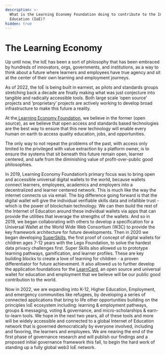 ```yaml
---
description: >-
  What is the Learning Economy Foundation doing to contribute to the Internet of
  Education (IoE)?
hidden: true
---
```


# The Learning Economy

Up until now, the IoE has been a sort of philosophy that has been embraced by hundreds of innovators, orgs, governments, and institutions, as a way to think about a future where learners and employees have true agency and sit at the center of their own learning and employment journeys.&#x20;

As of 2022, the IoE is being built in earnest, as pilots and standards groups stretching back a decade are finally making what was just conjecture into tangible and radically accessible tools. Both large scale ‘open source’ projects and ‘proprietary’ projects are actively working to develop broad infrastructure to make this future a reality.&#x20;

At the[ Learning Economy Foundation](https://www.learningeconomy.io), we believe in the former (open source), as we believe that open access and standards based technologies are the best way to ensure that this new technology will enable every human on earth to access quality education, jobs, and opportunities.&#x20;

The only way to not repeat the problems of the past, with access only limited to the privileged with value extraction by a platform owner, is to ensure the systems that sit beneath this future remain open, learner centered, and safe from the diminishing value of profit-over-public good philosophies.

In 2019, Learning Economy Foundation’s primary focus was to bring open and accessible universal digital wallets to the world, because wallets connect learners, employees, academics and employers into a decentralized and learner centered network. This is much like the way the internet connects us via email. The big difference going forward is that the digital wallet will give the individual verifiable skills data and infallible trust - which is the power of blockchain technology. We can then build the rest of the Internet of Education around these individual wallets via apps that can provide the utilities that leverage the strengths of the wallets. And so in 2019, we began collaborating with others to develop a specification for a Universal Wallet at the World Wide Web Consortium (W3C) to provide the key framework architecture for future developments. Then in 2020 we began developing [SuperSkills](broken-reference), the first proof of concept of digital wallets for children ages 7-12 years with the Lego Foundation, to solve the hardest data privacy challenges first. Super Skills also allowed us to prototype learning pathways, gamification, and learner profiles. These are key building blocks to create a love of learning for children - a proven differentiator for future achievement. It also allowed us to further develop the application foundations for the [LearnCard](broken-reference), an open source and universal wallet for education and employment that we believe will be our public good contribution to the world.

Now in 2022, we are expanding into K-12, Higher Education, Employment, and emergency communities like refugees, by developing a series of connected applications that bring to life other opportunities building on the principles IoE ecosystem including: learning & employment pathways, groups & messaging, voting & governance, and micro-scholarships & earn-to-learn tools. We hope in the next two years, all of these tools and more will be widely accessible and connected to a global Internet of Education network that is governed democratically by everyone involved, including and favoring, the learners and employees. We are nearing the end of the first phase of governance research and will publish our findings and a proposed initial governance framework this fall, to begin the hard work of standing up a fully global web3 IoE network.
